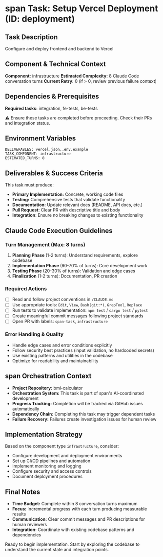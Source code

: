 # span Task: Setup Vercel Deployment (ID: deployment)

## Task Description
Configure and deploy frontend and backend to Vercel

## Component & Technical Context
**Component:** infrastructure
**Estimated Complexity:** 8 Claude Code conversation turns
**Current Retry:** 0 (if > 0, review previous failure context)

## Dependencies & Prerequisites
**Required tasks:** integration, fe-tests, be-tests

⚠️ Ensure these tasks are completed before proceeding. Check their PRs and integration status.

## Environment Variables
```
DELIVERABLES: vercel.json,.env.example
TASK_COMPONENT: infrastructure
ESTIMATED_TURNS: 8
```

## Deliverables & Success Criteria
This task must produce:
- **Primary Implementation:** Concrete, working code files
- **Testing:** Comprehensive tests that validate functionality
- **Documentation:** Update relevant docs (README, API docs, etc.)
- **Pull Request:** Clear PR with descriptive title and body
- **Integration:** Ensure no breaking changes to existing functionality

## Claude Code Execution Guidelines

### Turn Management (Max: 8 turns)
1. **Planning Phase** (1-2 turns): Understand requirements, explore codebase
2. **Implementation Phase** (60-70% of turns): Core development work
3. **Testing Phase** (20-30% of turns): Validation and edge cases  
4. **Finalization** (1-2 turns): Documentation, PR creation

### Required Actions
- [ ] Read and follow project conventions in `/CLAUDE.md`
- [ ] Use appropriate tools: `Edit`, `View`, `Bash(git:*)`, `GrepTool`, `Replace`
- [ ] Run tests to validate implementation: `npm test` / `cargo test` / `pytest`
- [ ] Create meaningful commit messages following project standards
- [ ] Open PR with labels: `span-task`, `infrastructure`

### Error Handling & Quality
- Handle edge cases and error conditions explicitly
- Follow security best practices (input validation, no hardcoded secrets)
- Use existing patterns and utilities in the codebase
- Optimize for readability and maintainability

## span Orchestration Context
- **Project Repository:** bmi-calculator
- **Orchestration System:** This task is part of span's AI-coordinated development
- **Progress Tracking:** Completion will be tracked via GitHub issues automatically
- **Dependency Chain:** Completing this task may trigger dependent tasks
- **Failure Recovery:** Failures create investigation issues for human review

## Implementation Strategy
Based on the component type `infrastructure`, consider:

- Configure development and deployment environments
- Set up CI/CD pipelines and automation
- Implement monitoring and logging
- Configure security and access controls
- Document deployment procedures

## Final Notes
- **Time Budget:** Complete within 8 conversation turns maximum
- **Focus:** Incremental progress with each turn producing measurable results
- **Communication:** Clear commit messages and PR descriptions for human reviewers
- **Integration:** Coordinate with existing codebase patterns and dependencies

Ready to begin implementation. Start by exploring the codebase to understand the current state and integration points.
